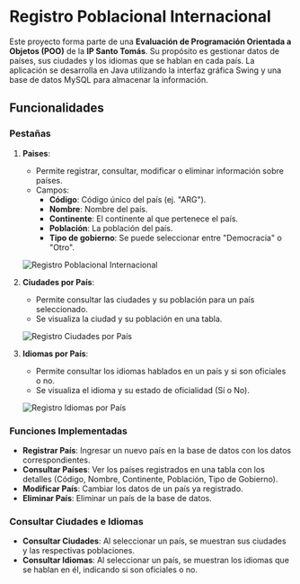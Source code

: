 # Registro Poblacional Internacional

Este proyecto forma parte de una **Evaluación de Programación Orientada a Objetos (POO)** de la **IP Santo Tomás**. Su propósito es gestionar datos de países, sus ciudades y los idiomas que se hablan en cada país. La aplicación se desarrolla en Java utilizando la interfaz gráfica Swing y una base de datos MySQL para almacenar la información.

## Funcionalidades

### Pestañas
1. **Paises**:
   - Permite registrar, consultar, modificar o eliminar información sobre países.
   - Campos:
     - **Código**: Código único del país (ej. "ARG").
     - **Nombre**: Nombre del país.
     - **Continente**: El continente al que pertenece el país.
     - **Población**: La población del país.
     - **Tipo de gobierno**: Se puede seleccionar entre "Democracia" o "Otro".

   ![Registro Poblacional Internacional](https://i.postimg.cc/KR1wwdFD/Registro-Poblacional-Internacional.png)

2. **Ciudades por País**:
   - Permite consultar las ciudades y su población para un país seleccionado.
   - Se visualiza la ciudad y su población en una tabla.

   ![Registro Ciudades por País](https://i.postimg.cc/tCpy4T2F/Registro-ciudades-por-pais.png)

3. **Idiomas por País**:
   - Permite consultar los idiomas hablados en un país y si son oficiales o no.
   - Se visualiza el idioma y su estado de oficialidad (Sí o No).

   ![Registro Idiomas por País](https://i.postimg.cc/59wbJvqx/Registro-idioma-por-pais.png)

### Funciones Implementadas
- **Registrar País**: Ingresar un nuevo país en la base de datos con los datos correspondientes.
- **Consultar Países**: Ver los países registrados en una tabla con los detalles (Código, Nombre, Continente, Población, Tipo de Gobierno).
- **Modificar País**: Cambiar los datos de un país ya registrado.
- **Eliminar País**: Eliminar un país de la base de datos.
  
### Consultar Ciudades e Idiomas
- **Consultar Ciudades**: Al seleccionar un país, se muestran sus ciudades y las respectivas poblaciones.
- **Consultar Idiomas**: Al seleccionar un país, se muestran los idiomas que se hablan en él, indicando si son oficiales o no.
